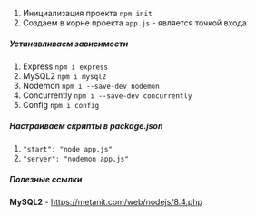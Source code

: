 1. Инициализация проекта `npm init`
2. Создаем в корне проекта `app.js` - является точкой входа
##### Устанавливаем зависимости
1. Express `npm i express`
2. MySQL2 `npm i mysql2`
3. Nodemon `npm i --save-dev nodemon`
4. Concurrently `npm i --save-dev concurrently`
4. Config `npm i config`

##### Настраиваем скрипты в package.json
1. `"start": "node app.js"`
2. `"server": "nodemon app.js"`

##### Полезные ссылки
**MySQL2** - https://metanit.com/web/nodejs/8.4.php